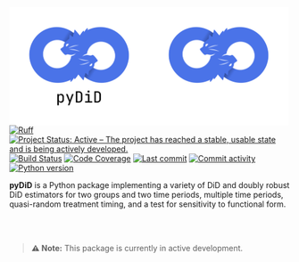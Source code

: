<img src="docs/source/_static/pydid-light.png#gh-light-mode-only" width="250" align="left" alt="pyDiD logo"></img>
<img src="docs/source/_static/pydid-dark.png#gh-dark-mode-only" width="250" align="left" alt="pyDiD logo"></img>

[![Ruff](https://img.shields.io/endpoint?url=https://raw.githubusercontent.com/astral-sh/ruff/main/assets/badge/v2.json)](https://github.com/astral-sh/ruff)
[![Project Status: Active – The project has reached a stable, usable state and is being actively developed.](https://www.repostatus.org/badges/latest/active.svg)](https://www.repostatus.org/#active)
[![Build Status](https://github.com/jordandeklerk/pyDiD/actions/workflows/test.yml/badge.svg)](https://github.com/jordandeklerk/pyDiD/actions/workflows/test.yml)
[![Code Coverage](https://codecov.io/gh/jordandeklerk/pyDiD/branch/main/graph/badge.svg)](https://codecov.io/gh/jordandeklerk/pyDiD)
[![Last commit](https://img.shields.io/github/last-commit/jordandeklerk/pyDiD)](https://github.com/jordandeklerk/pyDiD/graphs/commit-activity)
[![Commit activity](https://img.shields.io/github/commit-activity/m/jordandeklerk/pyDiD)](https://github.com/jordandeklerk/pyDiD/graphs/commit-activity)
[![Python version](https://img.shields.io/badge/3.10%20%7C%203.11%20%7C%203.12%20%7C%203.13-blue?logo=python&logoColor=white)](https://www.python.org/)

__pyDiD__ is a Python package implementing a variety of DiD and doubly robust DiD estimators for two groups and two time periods, multiple time periods, quasi-random treatment timing, and a test for sensitivity to functional form.

<br><br>

> **⚠️ Note:**
> This package is currently in active development.

<!-- ## Citation

```bibtex
@article{santanna2020doubly,
  title={Doubly Robust Difference-in-Differences Estimators},
  author={Sant'Anna, Pedro H. C. and Zhao, Jun B.},
  journal={arXiv preprint arXiv:1812.01723},
  year={2020}
}
```

```bibtex
@article{callaway2020difference,
  title={Difference-in-Differences with Multiple Time Periods},
  author={Callaway, Brantly and Sant'Anna, Pedro H. C.},
  journal={arXiv preprint arXiv:1803.09015},
  year={2020}
}
```

```bibtex
@article{roth2023efficient,
  title={Efficient Estimation for Staggered Rollout Designs},
  author={Roth, Jonathan and Sant'Anna, Pedro H. C.},
  journal={arXiv preprint arXiv:2102.01291},
  year={2023}
}
```

```bibtex
@article{roth2022when,
  title={When Is Parallel Trends Sensitive to Functional Form?},
  author={Roth, Jonathan and Sant'Anna, Pedro H. C.},
  journal={arXiv preprint arXiv:2010.04814},
  year={2022}
}
``` -->
